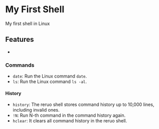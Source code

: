 # My First Shell

My first shell in Linux

## Features
* 
### Commands
* `date`: Run the Linux command `date`.
* `ls`: Run the Linux command `ls -al`.
#### History
* `history`: The reruo shell stores command history up to 10,000 lines, including invalid ones.
* `!N`: Run N-th command in the command history again.
* `hclear`: It clears all command history in the reruo shell.
